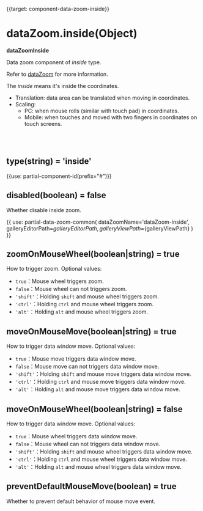 {{target: component-data-zoom-inside}}

# dataZoom.inside(Object)

**dataZoomInside**

Data zoom component of *inside* type.

Refer to [dataZoom](~dataZoom) for more information.

The *inside* means it's inside the coordinates.

+ Translation: data area can be translated when moving in coordinates.
+ Scaling:
    + PC: when mouse rolls (similar with touch pad) in coordinates.
    + Mobile: when touches and moved with two fingers in coordinates on touch screens.

<br>
<br>


## type(string) = 'inside'

{{use: partial-component-id(prefix="#")}}

## disabled(boolean) = false

Whether disable inside zoom.

{{ use: partial-data-zoom-common(
    dataZoomName='dataZoom-inside',
    galleryEditorPath=${galleryEditorPath},
    galleryViewPath=${galleryViewPath}
) }}


## zoomOnMouseWheel(boolean|string) = true

How to trigger zoom. Optional values:

+ `true`：Mouse wheel triggers zoom.
+ `false`：Mouse wheel can not triggers zoom.
+ `'shift'`：Holding `shift` and mouse wheel triggers zoom.
+ `'ctrl'`：Holding `ctrl` and mouse wheel triggers zoom.
+ `'alt'`：Holding `alt` and mouse wheel triggers zoom.

## moveOnMouseMove(boolean|string) = true

How to trigger data window move. Optional values:

+ `true`：Mouse move triggers data window move.
+ `false`：Mouse move can not triggers data window move.
+ `'shift'`：Holding `shift` and mouse move triggers data window move.
+ `'ctrl'`：Holding `ctrl` and mouse move triggers data window move.
+ `'alt'`：Holding `alt` and mouse move triggers data window move.

## moveOnMouseWheel(boolean|string) = false

How to trigger data window move. Optional values:

+ `true`：Mouse wheel triggers data window move.
+ `false`：Mouse wheel can not triggers data window move.
+ `'shift'`：Holding `shift` and mouse wheel triggers data window move.
+ `'ctrl'`：Holding `ctrl` and mouse wheel triggers data window move.
+ `'alt'`：Holding `alt` and mouse wheel triggers data window move.

## preventDefaultMouseMove(boolean) = true

Whether to prevent default behavior of mouse move event.